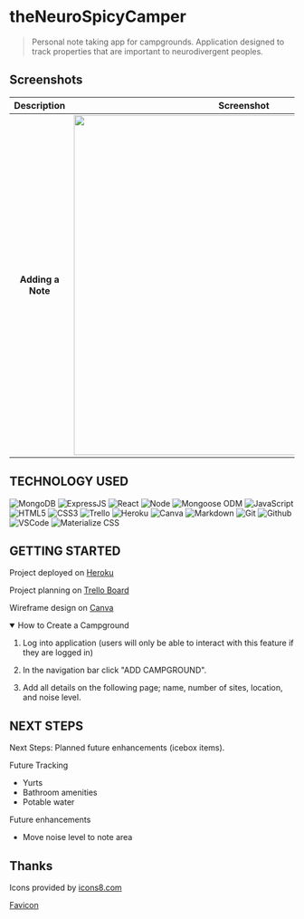 # theNeuroSpicyCamper

> Personal note taking app for  campgrounds. Application designed to track properties that are important to neurodivergent peoples.  

## Screenshots
| Description | Screenshot |
|:------------:|:------------:|
|**Adding a Note**| <img src="public/images/addNote.png" width="600"> 




## TECHNOLOGY USED

  ![MongoDB](https://img.shields.io/badge/-MongoDB-05122A?style=flat&logo=mongodb)
  ![ExpressJS](https://img.shields.io/badge/-Express-05122A?style=flat&logo=express)
  ![React](https://img.shields.io/badge/-React-05122A?style=flat&logo=react)
  ![Node](https://img.shields.io/badge/-Node.js-05122A?style=flat&logo=node.js)
  ![Mongoose ODM](https://img.shields.io/badge/-Mongoose_ODM-05122A?style=flat&logo=mongodb)
  ![JavaScript](https://img.shields.io/badge/-JavaScript-05122A?style=flat&logo=javascript)
  ![HTML5](https://img.shields.io/badge/-HTML5-05122A?style=flat&logo=html5)
  ![CSS3](https://img.shields.io/badge/-CSS-05122A?style=flat&logo=css3)
  ![Trello](https://img.shields.io/badge/-Trello-05122A?style=flat&logo=trello)
  ![Heroku](https://img.shields.io/badge/-Heroku-05122A?style=flat&logo=heroku)
  ![Canva](https://img.shields.io/badge/-Canva-05122A?style=flat&logo=canva)
  ![Markdown](https://img.shields.io/badge/-Markdown-05122A?style=flat&logo=markdown)
  ![Git](https://img.shields.io/badge/-Git-05122A?style=flat&logo=git)
  ![Github](https://img.shields.io/badge/-GitHub-05122A?style=flat&logo=github)
  ![VSCode](https://img.shields.io/badge/-VS_Code-05122A?style=flat&logo=visualstudio)
  ![Materialize CSS](https://img.shields.io/badge/-Materialize_CSS-05122A?style=flat&logo=materialdesign)

## GETTING STARTED

Project deployed on [Heroku](https://trello.com/b/BTy4SfdR/the-neurospicy-camper)

Project planning on [Trello Board](https://trello.com/b/BTy4SfdR/the-neurospicy-camper)


Wireframe design on [Canva](https://www.canva.com/design/DAF5mGitbGY/6Q9J8yzPjiChQvm81Rr0CA/edit)


<details open>
<summary> How to Create a Campground </summary>
 
1. Log into application (users will only be able to interact with this feature if they are logged in)
 
2. In the navigation bar click "ADD CAMPGROUND".
 
3. Add all details on the following page; name, number of sites, location, and noise level.  

</details>


## NEXT STEPS

Next Steps: Planned future enhancements (icebox items).

Future Tracking
- Yurts
- Bathroom amenities
- Potable water 

Future enhancements 
- Move noise level to note area


## Thanks
Icons provided by [icons8.com](https://icons8.com/icon/2512/campfire)

[Favicon](https://favicon.io/favicon-converter/)



